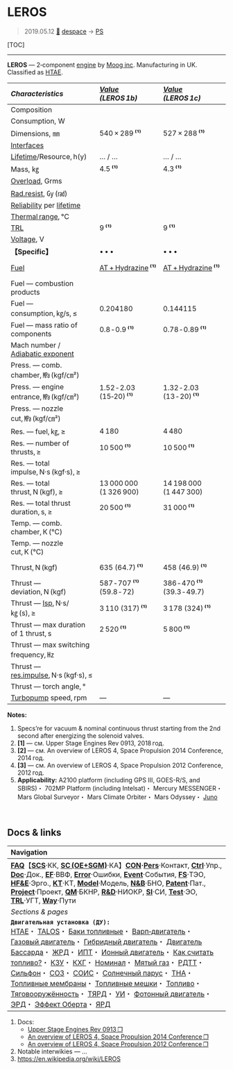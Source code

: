# LEROS
> 2019.05.12 [🚀](../index/index.md) [despace](index.md) → [PS](ps.md)

[TOC]

---

**LEROS** — 2‑component [engine](ps.md) by [Moog inc](zz_moog_inc.md). Manufacturing in UK. Classified as [HTAE](htae.md).

|*Characteristics*|*[Value](si.md)<br> (LEROS 1b)*|*[Value](si.md)<br> (LEROS 1c)*|*[Value](si.md)<br> (LEROS 2b)*|*[Value](si.md)<br> (LEROS 4)*|
|:--|:--|:--|:--|:--|
|Composition| | | | |
|Consumption, W| | | | |
|Dimensions, ㎜|540 × 289 **⁽¹⁾**|527 × 288 **⁽¹⁾**|671 × 334 **⁽¹⁾**|1 106 × 500 **⁽³⁾**|
|[Interfaces](interface.md)| | | | |
|[Lifetime](lifetime.md)/Resource, h(y)|… / …|… / …|… / …|… / …|
|Mass, ㎏|4.5 **⁽¹⁾**|4.3 **⁽¹⁾**|5.0 **⁽¹⁾**|6.5 **⁽³⁾**|
|[Overload](vibration.md), Grms| | | | |
|[Rad.resist](ion_rad.md), ㏉ (㎭)| | | | |
|[Reliability](qm.md) per [lifetime](lifetime.md)| | | | |
|[Thermal range](tcs.md), ℃| | | | |
|[TRL](trl.md)|9 **⁽¹⁾**|9 **⁽¹⁾**|9 **⁽¹⁾**|4 **⁽²⁾**|
|[Voltage](voltage.md), V| | | | |
|**【Specific】**|• • •|• • •|• • •|• • •|
|[Fuel](fuel.md)|[АТ + Hydrazine](at_plus.md) **⁽¹⁾**|[АТ + Hydrazine](at_plus.md) **⁽¹⁾**|[АТ + MMH](at_plus.md) **⁽¹⁾ ⁽²⁾**|[АТ + MMH](at_plus.md) **⁽¹⁾ ⁽²⁾**|
|Fuel — combustion products| | | | |
|Fuel — consumption, ㎏/s, ≤|0.204180|0.144115|0.130532|0.352790|
|Fuel — mass ratio of components|0.8 ‑ 0.9 **⁽¹⁾**|0.78 ‑ 0.89 **⁽¹⁾**|1.43 ‑ 1.81 **⁽¹⁾**|1.5 ‑ 1.8 **⁽²⁾**|
|Mach number / [Adiabatic exponent](heat_cr.md)| | | | |
|Press. — comb. chamber, ㎫ (kgf/㎝²)| | | | |
|Press. — engine entrance, ㎫ (kgf/㎝²)|1.52 ‑ 2.03 (15‑20) **⁽¹⁾**|1.32 ‑ 2.03 (13 ‑ 20) **⁽¹⁾**|1.32 ‑ 1.73 (13 ‑ 17) **⁽¹⁾**|1.54 (15) **⁽²⁾**|
|Press. — nozzle cut, ㎫ (kgf/㎝²)| | | | |
|Res. — fuel, ㎏, ≥|4 180|4 480|3 900| |
|Res. — number of thrusts, ≥|10 500 **⁽¹⁾**|10 500 **⁽¹⁾**|10 500 **⁽¹⁾**| |
|Res. — total impulse, N·s (kgf·s), ≥| |
|Res. — total thrust, N (kgf), ≥|13 000 000<br> (1 326 900)|14 198 000<br> (1 447 300)|12 169 000<br> (1 240 450)| |
|Res. — total thrust duration, s, ≥|20 500 **⁽¹⁾**|31 000 **⁽¹⁾**|29 900 **⁽¹⁾**| |
|Temp. — comb. chamber, К (℃)| | | | |
|Temp. — nozzle cut, К (℃)| | | | |
|Thrust, N (kgf)|635 (64.7) **⁽¹⁾**|458 (46.9) **⁽¹⁾**|407 (41.5) **⁽¹⁾**|1 100 (102) **⁽¹⁾**|
|Thrust — deviation, N (kgf)|587 ‑ 707 **⁽¹⁾**<br> (59.8 ‑ 72)|386 ‑ 470 **⁽¹⁾**<br> (39.3 ‑ 49.7)|367 ‑ 456 **⁽¹⁾**<br> (37.4 ‑ 46.4)|900 ‑ 1 300 **⁽¹⁾**<br> (91.7 ‑ 132.5)|
|Thrust — [Isp](isp.md), N·s/㎏ (s), ≥|3 110 (317) **⁽¹⁾**|3 178 (324) **⁽¹⁾**|3 118 (318) **⁽¹⁾**|3 118 (323) **⁽²⁾**|
|Thrust — max duration of 1 thrust, s|2 520 **⁽¹⁾**|5 800 **⁽¹⁾**|4 000 **⁽¹⁾**| |
|Thrust — max switching frequency, ㎐| | | |17 ‑ 34 **⁽³⁾**|
|Thrust — [res.impulse](ing.md), N·s (kgf·s), ≤| | | | |
|Thrust — torch angle, °| | | | |
|[Turbopump](turbopump.md) speed, rpm|—|—|—|—|

**Notes:**

   1. Specs’re for vacuum & nominal continuous thrust starting from the 2nd second after energizing the solenoid valves.
   1. **[1]** — см. Upper Stage Engines Rev 0913, 2018 год.
   1. **[2]** — см. An overview of LEROS 4, Space Propulsion 2014 Conference, 2014 год.
   1. **[3]** — см. An overview of LEROS 4, Space Propulsion 2012 Conference, 2012 год.
   1. **Applicability:** A2100 platform (including GPS Ⅲ, GOES-R/S, and SBIRS)・ 702MP Platform (including Intelsat)・ Mercury MESSENGER・ Mars Global Surveyor・ Mars Climate Orbiter・ Mars Odyssey・ [Juno](juno.md)



<p style="page-break-after:always"> </p>

## Docs & links
|Navigation|
|:--|
|**[FAQ](faq.md)**【**[SCS](scs.md)**·КК, **[SC (OE+SGM)](sc.md)**·КА】**[CON](contact.md)·[Pers](person.md)**·Контакт, **[Ctrl](control.md)**·Упр., **[Doc](doc.md)**·Док., **[EF](ef.md)**·ВВФ, **[Error](error.md)**·Ошибки, **[Event](event.md)**·События, **[FS](fs.md)**·ТЭО, **[HF&E](hfe.md)**·Эрго., **[KT](kt.md)**·КТ, **[Model](model.md)**·Модель, **[N&B](nnb.md)**·БНО, **[Patent](патент.md)**·Пат., **[Project](project.md)**·Проект, **[QM](qm.md)**·БКНР, **[R&D](rnd.md)**·НИОКР, **[SI](si.md)**·СИ, **[Test](test.md)**·ЭО, **[TRL](trl.md)**·УГТ, **[Way](way.md)**·Пути|
|*Sections & pages*|
|**`Двигательная установка (ДУ):`**<br> [HTAE](htae.md)・ [TALOS](talos.md)・ [Баки топливные](fuel_tank.md)・ [Варп‑двигатель](warp_drive.md)・ [Газовый двигатель](cgt.md)・ [Гибридный двигатель](гбрд.md)・ [Двигатель Бассарда](bussard_ramjet.md)・ [ЖРД](lpr.md)・ [ИПТ](ing.md)・ [Ионный двигатель](иод.md)・ [Как считать топливо?](si.md)・ [КЗУ](cinu.md)・ [КХГ](cgs.md)・ [Номинал](nominal.md)・ [Мятый газ](exhsteam.md)・ [РДТТ](spr.md)・ [Сильфон](сильфон.md)・ [СОЗ](соз.md)・ [СОИС](соис.md)・ [Солнечный парус](солнечный_парус.md)・ [ТНА](turbopump.md)・ [Топливные мембраны](топливные_мембраны.md)・ [Топливные мешки](топливные_мешки.md)・ [Топливо](fuel.md)・ [Тяговооружённость](ttwr.md)・ [ТЯРД](тярд.md)・ [УИ](isp.md)・ [Фотонный двигатель](фотонный_двигатель.md)・ [ЭРД](epsp.md)・ [Эффект Оберта](oberth_eff.md)・ [ЯРД](ntr.md)|

   1. Docs:
      - [Upper Stage Engines Rev 0913 ❐](f/ps/leros_upper_stage_engines_rev_0913.djvu)
      - [An overview of LEROS 4, Space Propulsion 2014 Conference ❐](f/ps/leros_sp2014_2969298.djvu)
      - [An overview of LEROS 4, Space Propulsion 2012 Conference ❐](f/ps/leros_sp2012_2394092_witherrata.djvu)
   1. Notable interwikies — …
   1. <https://en.wikipedia.org/wiki/LEROS>

